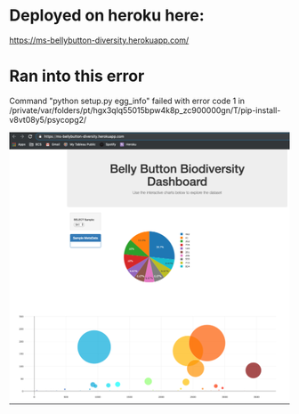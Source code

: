 # Deployed on heroku here: 
https://ms-bellybutton-diversity.herokuapp.com/


# Ran into this error
Command "python setup.py egg_info" failed with error code 1 in /private/var/folders/pt/hgx3qlq55015bpw4k8p_zc900000gn/T/pip-install-v8vt08y5/psycopg2/


![herokuimage](Images/heroku1.png)
